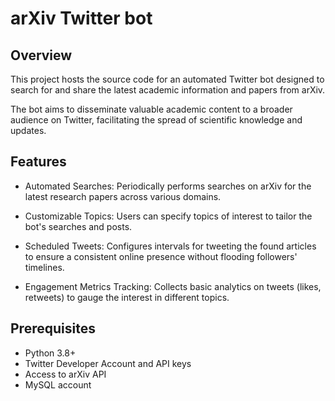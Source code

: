 # arXiv Twitter bot

## Overview
This project hosts the source code for an automated Twitter bot designed to search for and share the latest academic information and papers from arXiv.

The bot aims to disseminate valuable academic content to a broader audience on Twitter, facilitating the spread of scientific knowledge and updates.

## Features
- Automated Searches: Periodically performs searches on arXiv for the latest research papers across various domains.

- Customizable Topics: Users can specify topics of interest to tailor the bot's searches and posts.

- Scheduled Tweets: Configures intervals for tweeting the found articles to ensure a consistent online presence without flooding followers' timelines.

- Engagement Metrics Tracking: Collects basic analytics on tweets (likes, retweets) to gauge the interest in different topics.

## Prerequisites
- Python 3.8+
- Twitter Developer Account and API keys
- Access to arXiv API
- MySQL account
